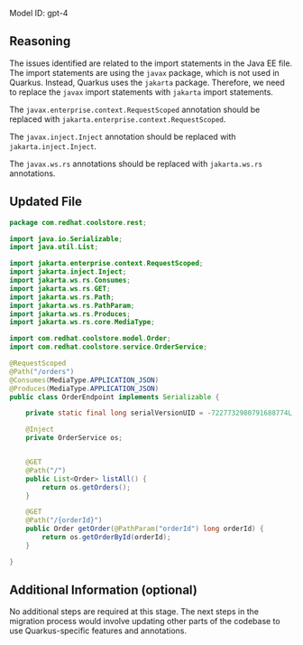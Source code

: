 Model ID: gpt-4
## Reasoning

The issues identified are related to the import statements in the Java EE file. The import statements are using the `javax` package, which is not used in Quarkus. Instead, Quarkus uses the `jakarta` package. Therefore, we need to replace the `javax` import statements with `jakarta` import statements.

The `javax.enterprise.context.RequestScoped` annotation should be replaced with `jakarta.enterprise.context.RequestScoped`.

The `javax.inject.Inject` annotation should be replaced with `jakarta.inject.Inject`.

The `javax.ws.rs` annotations should be replaced with `jakarta.ws.rs` annotations.

## Updated File

```java
package com.redhat.coolstore.rest;

import java.io.Serializable;
import java.util.List;

import jakarta.enterprise.context.RequestScoped;
import jakarta.inject.Inject;
import jakarta.ws.rs.Consumes;
import jakarta.ws.rs.GET;
import jakarta.ws.rs.Path;
import jakarta.ws.rs.PathParam;
import jakarta.ws.rs.Produces;
import jakarta.ws.rs.core.MediaType;

import com.redhat.coolstore.model.Order;
import com.redhat.coolstore.service.OrderService;

@RequestScoped
@Path("/orders")
@Consumes(MediaType.APPLICATION_JSON)
@Produces(MediaType.APPLICATION_JSON)
public class OrderEndpoint implements Serializable {

    private static final long serialVersionUID = -7227732980791688774L;

    @Inject
    private OrderService os;


    @GET
    @Path("/")
    public List<Order> listAll() {
        return os.getOrders();
    }

    @GET
    @Path("/{orderId}")
    public Order getOrder(@PathParam("orderId") long orderId) {
        return os.getOrderById(orderId);
    }

}
```

## Additional Information (optional)

No additional steps are required at this stage. The next steps in the migration process would involve updating other parts of the codebase to use Quarkus-specific features and annotations.